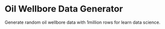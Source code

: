 # Oil Wellbore Data Generator
Generate random oil wellbore data with 1million rows for learn data science.
